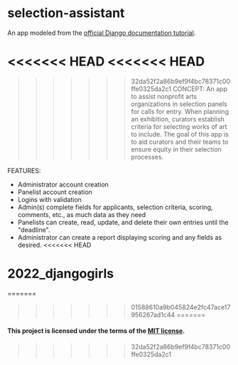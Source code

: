 # selection-assistant
An app modeled from the <a href="https://docs.djangoproject.com/en/3.2/intro/tutorial01/">official Django documentation tutorial</a>.

<<<<<<< HEAD
<<<<<<< HEAD
=======
>>>>>>> 32da52f2a86b9ef9f4bc78371c00ffe0325da2c1
CONCEPT:
An app to assist nonprofit arts organizations in selection panels for calls for entry. When planning an exhibition, curators establish criteria for selecting works of art to include. The goal of this app is to aid curators and their teams to ensure equity in their selection processes.


FEATURES:
- Administrator account creation
- Panelist account creation 
- Logins with validation
- Admin(s) complete fields for applicants, selection criteria, scoring, comments, etc., as much data as they need
- Panelists can create, read, update, and delete their own entries until the "deadline". 
- Administrator can create a report displaying scoring and any fields as desired. 
<<<<<<< HEAD
# 2022_djangogirls
=======
>>>>>>> 01588610a9b045824e2fc47ace17956267ad1c44
=======

#### This project is licensed under the terms of the [MIT license](https://choosealicense.com/licenses/mit/#).
>>>>>>> 32da52f2a86b9ef9f4bc78371c00ffe0325da2c1
